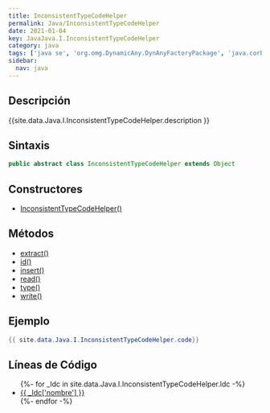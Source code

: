 ```yaml
---
title: InconsistentTypeCodeHelper
permalink: Java/InconsistentTypeCodeHelper
date: 2021-01-04
key: JavaJava.I.InconsistentTypeCodeHelper
category: java
tags: ['java se', 'org.omg.DynamicAny.DynAnyFactoryPackage', 'java.corba', 'clase java', 'Java 1.0']
sidebar: 
  nav: java
---
```


## Descripción
{{site.data.Java.I.InconsistentTypeCodeHelper.description }}

## Sintaxis
~~~java
public abstract class InconsistentTypeCodeHelper extends Object
~~~

## Constructores
* [InconsistentTypeCodeHelper()](/Java/InconsistentTypeCodeHelper/InconsistentTypeCodeHelper/)

## Métodos
* [extract()](/Java/InconsistentTypeCodeHelper/extract)
* [id()](/Java/InconsistentTypeCodeHelper/id)
* [insert()](/Java/InconsistentTypeCodeHelper/insert)
* [read()](/Java/InconsistentTypeCodeHelper/read)
* [type()](/Java/InconsistentTypeCodeHelper/type)
* [write()](/Java/InconsistentTypeCodeHelper/write)

## Ejemplo
~~~java
{{ site.data.Java.I.InconsistentTypeCodeHelper.code}}
~~~

## Líneas de Código
<ul>
{%- for _ldc in site.data.Java.I.InconsistentTypeCodeHelper.ldc -%}
   <li>
       <a href="{{_ldc['url'] }}">{{ _ldc['nombre'] }}</a>
   </li>
{%- endfor -%}
</ul>
